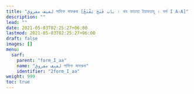 ```yaml
---
title: "لفيف مفروق লাফিফ মাফরুক [باب فَتَحَ يَفْتَحُ । বাব ফাতাহা ইয়াফতাহু । ফর্ম I A-A]"
description: ""
lead: ""
date: 2021-05-03T02:25:27+06:00
lastmod: 2021-05-03T02:25:27+06:00
draft: false
images: []
menu: 
  sarf:
    parent: "form_I_aa"
    name: "لفيف مفروق লাফিফ মাফরুক"
    identifier: "2form_I_aa"
weight: 999
toc: true
---
```



